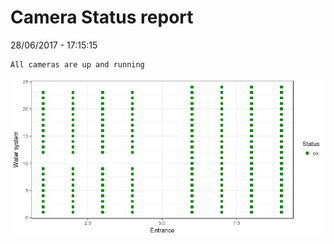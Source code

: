 Camera Status report
================
28/06/2017 - 17:15:15

    All cameras are up and running

![](camreport_files/figure-markdown_github/unnamed-chunk-2-1.png)
